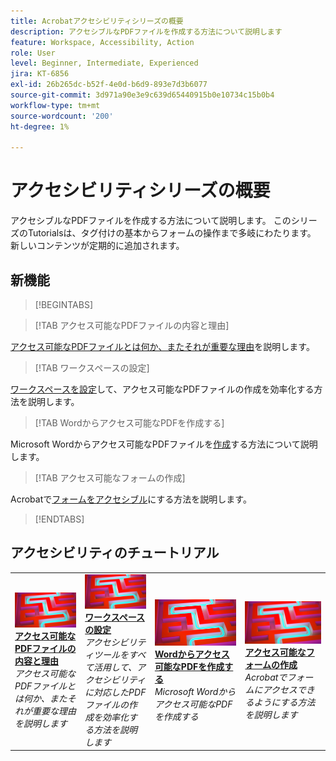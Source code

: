 ```yaml
---
title: Acrobatアクセシビリティシリーズの概要
description: アクセシブルなPDFファイルを作成する方法について説明します
feature: Workspace, Accessibility, Action
role: User
level: Beginner, Intermediate, Experienced
jira: KT-6856
exl-id: 26b265dc-b52f-4e0d-b6d9-893e7d3b6077
source-git-commit: 3d971a90e3e9c639d65440915b0e10734c15b0b4
workflow-type: tm+mt
source-wordcount: '200'
ht-degree: 1%

---
```


# アクセシビリティシリーズの概要

アクセシブルなPDFファイルを作成する方法について説明します。 このシリーズのTutorialsは、タグ付けの基本からフォームの操作まで多岐にわたります。 新しいコンテンツが定期的に追加されます。

## 新機能

>[!BEGINTABS]

>[!TAB アクセス可能なPDFファイルの内容と理由]

[アクセス可能なPDFファイルとは何か、またそれが重要な理由](what-why-accessible-pdf.md)を説明します。

>[!TAB ワークスペースの設定]

[ワークスペースを設定](set-up-workspace.md)して、アクセス可能なPDFファイルの作成を効率化する方法を説明します。

>[!TAB Wordからアクセス可能なPDFを作成する]

Microsoft Wordからアクセス可能なPDFファイルを[作成](create-accessible-from-word.md)する方法について説明します。

>[!TAB アクセス可能なフォームの作成]

Acrobatで[フォームをアクセシブル](create-accessible-forms.md)にする方法を説明します。

>[!ENDTABS]

## アクセシビリティのチュートリアル

<table style="table-layout:fixed">
<tr>
  <td>
    <a href="what-why-accessible-pdf.md">
      <img alt="アクセス可能なPDFファイルの目的と理由" src="../assets/accessibility-series-2025.png" />
    </a>
    <div>
    <a href="what-why-accessible-pdf.md"><strong>アクセス可能なPDFファイルの内容と理由</strong></a>
    </div>
    <em>アクセス可能なPDFファイルとは何か、またそれが重要な理由を説明します</em>
    <br>
  </td>
  <td>
    <a href="set-up-workspace.md">
      <img alt="ワークスペースの設定" src="../assets/accessibility-series-2025.png" />
    </a>
    <div>
    <a href="set-up-workspace.md"><strong>ワークスペースの設定</strong></a>
    </div>
    <em>アクセシビリティツールをすべて活用して、アクセシビリティに対応したPDFファイルの作成を効率化する方法を説明します</em>
    <br>
  </td>
  <td>
    <a href="create-accessible-from-word.md">
      <img alt="WordからアクセシブルなPDFを作成" src="../assets/accessibility-series-2025.png" />
    </a>
    <div>
    <a href="create-accessible-from-word.md"><strong>Wordからアクセス可能なPDFを作成する</strong></a>
    </div>
    <em>Microsoft Wordからアクセス可能なPDFを作成する</em>
    <br>
  </td>
  <td>
    <a href="create-accessible-forms.md">
      <img alt="アクセシブルなフォームの作成" src="../assets/accessibility-series-2025.png" />
    </a>
    <div>
    <a href="create-accessible-forms.md"><strong>アクセス可能なフォームの作成</strong></a>
    </div>
    <em>Acrobatでフォームにアクセスできるようにする方法を説明します</em>
    <br>
  </td>
</tr>
</table>
